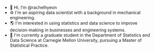 - 👋 Hi, I’m @rachelhyeon
- ⚙️ I'm an aspiring data scientist with a background in mechanical engineering.
- 🌎 I'm interested in using statistics and data science to improve decision-making in businesses and engineering systems. 
- 🚀 I'm currently a graduate student in the Department of Statistics and Data Science at Carnegie Mellon University, pursuing a Master of Statistical Practice. 

<!---
rachelhyeon/rachelhyeon is a ✨ special ✨ repository because its `README.md` (this file) appears on your GitHub profile.
You can click the Preview link to take a look at your changes.
--->
